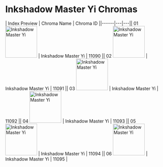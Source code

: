 # Inkshadow Master Yi Chromas

| Index  Preview | Chroma Name | Chroma ID ||------|---|---|| 01  <img src='https://raw.communitydragon.org/latest/plugins/rcp-be-lol-game-data/global/default/v1/champion-chroma-images/11/11090.png' alt='Inkshadow Master Yi' width='100'> | Inkshadow Master Yi | 11090 || 02  <img src='https://raw.communitydragon.org/latest/plugins/rcp-be-lol-game-data/global/default/v1/champion-chroma-images/11/11091.png' alt='Inkshadow Master Yi' width='100'> | Inkshadow Master Yi | 11091 || 03  <img src='https://raw.communitydragon.org/latest/plugins/rcp-be-lol-game-data/global/default/v1/champion-chroma-images/11/11092.png' alt='Inkshadow Master Yi' width='100'> | Inkshadow Master Yi | 11092 || 04  <img src='https://raw.communitydragon.org/latest/plugins/rcp-be-lol-game-data/global/default/v1/champion-chroma-images/11/11093.png' alt='Inkshadow Master Yi' width='100'> | Inkshadow Master Yi | 11093 || 05  <img src='https://raw.communitydragon.org/latest/plugins/rcp-be-lol-game-data/global/default/v1/champion-chroma-images/11/11094.png' alt='Inkshadow Master Yi' width='100'> | Inkshadow Master Yi | 11094 || 06  <img src='https://raw.communitydragon.org/latest/plugins/rcp-be-lol-game-data/global/default/v1/champion-chroma-images/11/11095.png' alt='Inkshadow Master Yi' width='100'> | Inkshadow Master Yi | 11095 |